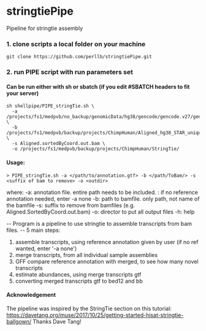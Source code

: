 # stringtiePipe
Pipeline for stringtie assembly



### 1. clone scripts a local folder on your machine
```
git clone https://github.com/perllb/stringtiePipe.git
```

### 2. run PIPE script with run parameters set 
#### Can be run either with sh or sbatch (if you edit #SBATCH headers to fit your server)

```
sh shellpipe/PIPE_stringTie.sh \ 
  -a /projects/fs1/medpvb/no_backup/genomicData/hg38/gencode/gencode.v27/gencode.v27.annotation.gtf \
  -b /projects/fs1/medpvb/backup/projects/ChimpHuman/Aligned_hg38_STAR_unique \
  -s Aligned.sortedByCoord.out.bam \
  -o /projects/fs1/medpvb/backup/projects/ChimpHuman/StringTie/

```

#### Usage:

```
> PIPE_stringTie.sh -a </path/to/annotation.gtf> -b </path/ToBam/> -s <suffix of bam to remove> -o <outdir>
```

where:
    -a: annotation file. entire path needs to be included.
      : if no reference annotation needed, enter -a none
    -b: path to bamfile. only path, not name of the bamfile
    -s: suffix to remove from bamfiles (e.g. Aligned.SortedByCoord.out.bam)
    -o: director to put all output files
    -h: help

-- Program is a pipeline to use stringtie to assemble transcripts from bam files.
-- 5 main steps:
 1. assemble transcripts, using reference annotation given by user (if no ref wanted, enter '-a none')
 2. merge transcripts, from all individual sample assemblies
 3. GFF compare reference annotation with merged, to see how many novel transcripts
 4. estimate abundances, using merge transcripts gtf
 5. converting merged transcripts gtf to bed12 and bb

#### Acknowledgement
The pipeline was inspired by the StringTie section on this tutorial:
https://davetang.org/muse/2017/10/25/getting-started-hisat-stringtie-ballgown/
Thanks Dave Tang!
